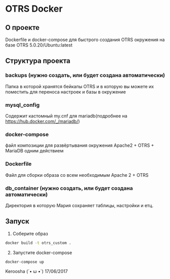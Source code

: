 # OTRS Docker

## О проекте

Dockerfile и docker-compose для быстрого создания OTRS окружения на базе OTRS 5.0.20/Ubuntu:latest

## Структура проекта

### backups (нужно создать, или будет создана автоматически)

Папка в которой хранятся бейкапы OTRS и в которую вы можете их поместить для переноса настроек и базы в окружение

### mysql_config

Содержит кастомный my.cnf для mariadb(подробнее на https://hub.docker.com/_/mariadb/)

### docker-compose

файл композиции для развёртывания окружения Apache2 + OTRS + MariaDB одним действием

### Dockerfile

Файл для сборки образа со всем необходимым Apache 2 + OTRS

### db_container  (нужно создать, или будет создана автоматически)

Директория в которую Мария сохраняет таблицы, настройки и етц.

## Запуск

1. Соберите образ

```bash
docker build -t otrs_custom .
```

2. Запустите docker-compose

```bash
docker-compose up
```

Keroosha (´• ω •`) 17/06/2017